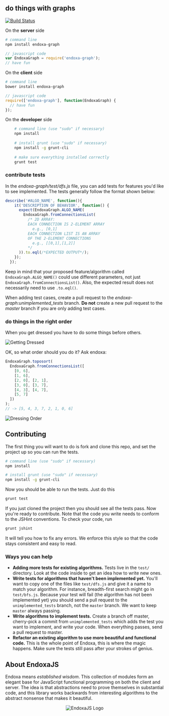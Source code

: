 ## do things with graphs

[![Build Status](https://travis-ci.org/endoxajs/endoxa-graph.png?branch=master)](https://travis-ci.org/endoxajs/endoxa-graph)

On the **server** side

```sh
# command line
npm install endoxa-graph
```

```js
// javascript code
var EndoxaGraph = require('endoxa-graph');
// have fun
```

On the **client** side

```sh
# command line
bower install endoxa-graph
```

```js
// javascript code
require(['endoxa-graph'], function(EndoxaGraph) {
  // have fun
});
```

On the **developer** side

```sh
    # command line (use "sudo" if necessary)
    npm install
    
    # install grunt (use "sudo" if necessary)
    npm install -g grunt-cli
    
    # make sure everything installed correctly
    grunt test
```

### contribute tests
In the *endoxa-graph/test/dfs.js* file, you can add tests for features you'd like to see implemented. The tests generally follow the format shown below:

```js
describe('#ALGO_NAME', function(){
    it('DESCRIPTION OF BEHAVIOR', function() {
      expect(EndoxaGraph.ALGO_NAME(
        EndoxaGraph.fromConnectionsList(
          /* 2D ARRAY:
          EACH CONNECTION IS 2-ELEMENT ARRAY
            e.g., [0,1]
          EACH CONNECTION LIST IS AN ARRAY
          OF THE 2-ELEMENT CONNECTIONS
            e.g., [[0,1],[1,2]]
          */
      )).to.eql(/*EXPECTED OUTPUT*/);
    });
  });
```

Keep in mind that your proposed feature/algorithm called `EndoxaGraph.ALGO_NAME()` could use different parameters, not just `EndoxaGraph.fromConnectionsList()`. Also, the expected result does not necessarily need to use `.to.eql()`.

When adding test cases, create a pull request to the *endoxa-graph:unimplemented_tests* branch. **Do not** create a new pull request to the *master* branch if you are only adding test cases.

### do things in the right order

When you get dressed you have to do some things before others.

![Getting Dressed](illustration/getting-dressed.png "Getting Dressed")

OK, so what order should you do it? Ask endoxa:

```js
EndoxaGraph.toposort(
  EndoxaGraph.fromConnectionsList([
    [0, 6],
    [1, 6],
    [2, 0], [2, 1],
    [3, 0], [3, 7],
    [4, 3], [4, 7],
    [5, 7]
  ])
);
// -> [5, 4, 3, 7, 2, 1, 0, 6]
```
![Dressing Order](illustration/dressing-order.png "Dressing Order")

## Contributing

The first thing you will want to do is fork and clone this repo, and set
the project up so you can run the tests.

```sh
# command line (use "sudo" if necessary)
npm install

# install grunt (use "sudo" if necessary)
npm install -g grunt-cli
```

Now you should be able to run the tests. Just do this

```sh
grunt test
```

If you just cloned the project then you should see all the tests pass.
Now you're ready to contribute. Note that the code you write needs to
conform to the JSHint conventions. To check your code, run

```sh
grunt jshint
```

It will tell you how to fix any errors. We enforce this style so that
the code stays consistent and easy to read.

### Ways you can help

* **Adding more tests for existing algorithms.** Tests live in the `test/`
directory. Look at the code inside to get an idea how to write new
ones.
* **Write tests for algorithms that haven't been implemented yet.**
You'll want to copy one of the files like `test/dfs.js` and give it
a name to match your algorithm. For instance, breadth-first search
might go in `test/bfs.js`. Because your test will fail (the algorithm
has not been implemented yet) you should send a pull request to the
`unimplemented_tests` branch, not the `master` branch. We want to keep
`master` always passing.
* **Write algorithms to implement tests.** Create a branch off master,
cherry-pick a commit from `unimplemented_tests` which adds the test you
want to implement, and write your code. When everything passes, send
a pull request to master.
* **Refactor an existing algorithm to use more beautiful and functional
code.** This is the whole point of Endoxa, this is where the magic
happens. Make sure the tests still pass after your strokes of genius.

## About EndoxaJS

Endoxa means *established wisdom*. This collection of modules form an
elegant base for JavaScript functional programming on both the client
and server. The idea is that abstractions need to prove themselves in
substantial code, and this library works backwards from interesting
algorithms to the abstract nonsense that makes it beautiful.

<p align="center">
  <img src="illustration/endoxa-js.png" alt="EndoxaJS Logo" />
</p>
